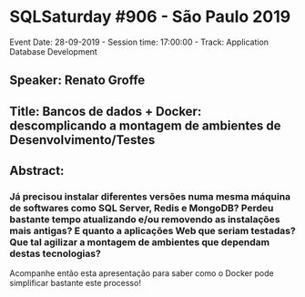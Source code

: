 # SQLSaturday #906 - São Paulo 2019
Event Date: 28-09-2019 - Session time: 17:00:00 - Track: Application  Database Development
## Speaker: Renato Groffe
## Title: Bancos de dados + Docker: descomplicando a montagem de ambientes de Desenvolvimento/Testes
## Abstract:
### Já precisou instalar diferentes versões numa mesma máquina de softwares como SQL Server, Redis e MongoDB? Perdeu bastante tempo atualizando e/ou removendo as instalações mais antigas? E quanto a aplicações Web que seriam testadas? Que tal agilizar a montagem de ambientes que dependam destas tecnologias?

Acompanhe então esta apresentação para saber como o Docker pode simplificar bastante este processo!
